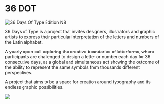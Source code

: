 # 36 DOT

![36 Days Of Type Edition N8](https://mir-s3-cdn-cf.behance.net/projects/max_808_webp/f6ae78119203665.Y3JvcCw4MDksNjMyLDAsMA.jpg "36 Days Of Type Edition N8")

36 Days of Type is a project that invites designers, illustrators and graphic artists to express their particular interpretation of the letters and numbers of the Latin alphabet.

A yearly open call exploring the creative boundaries of letterforms, where participants are challenged to design a letter or number each day for 36 consecutive days, as a global and simultaneous act showing the outcome of the ability to represent the same symbols from thousands different perspectives.

A project that aims to be a space for creation around typography and its endless graphic possibilities.


![](/img/36dot.jpg)